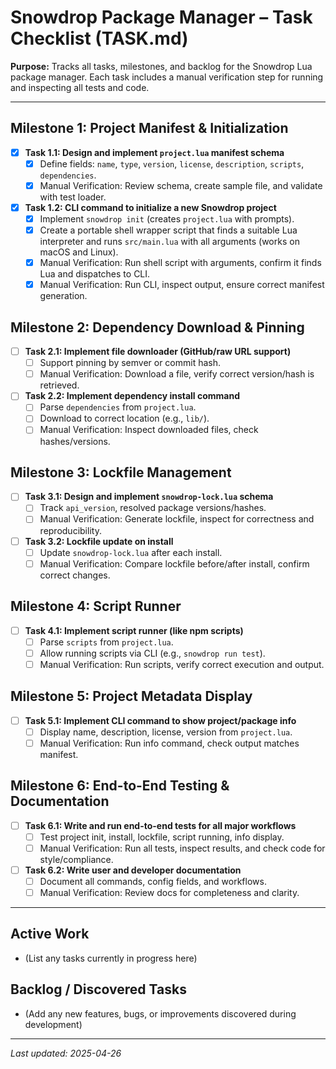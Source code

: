 # Snowdrop Package Manager – Task Checklist (TASK.md)

**Purpose:** Tracks all tasks, milestones, and backlog for the Snowdrop Lua package manager. Each task includes a manual verification step for running and inspecting all tests and code.

---

## Milestone 1: Project Manifest & Initialization

- [x] **Task 1.1: Design and implement `project.lua` manifest schema**
  - [x] Define fields: `name`, `type`, `version`, `license`, `description`, `scripts`, `dependencies`.
  - [x] Manual Verification: Review schema, create sample file, and validate with test loader.

- [x] **Task 1.2: CLI command to initialize a new Snowdrop project**
  - [x] Implement `snowdrop init` (creates `project.lua` with prompts).
  - [x] Create a portable shell wrapper script that finds a suitable Lua interpreter and runs `src/main.lua` with all arguments (works on macOS and Linux).
  - [x] Manual Verification: Run shell script with arguments, confirm it finds Lua and dispatches to CLI.
  - [x] Manual Verification: Run CLI, inspect output, ensure correct manifest generation.

## Milestone 2: Dependency Download & Pinning

- [ ] **Task 2.1: Implement file downloader (GitHub/raw URL support)**
  - [ ] Support pinning by semver or commit hash.
  - [ ] Manual Verification: Download a file, verify correct version/hash is retrieved.

- [ ] **Task 2.2: Implement dependency install command**
  - [ ] Parse `dependencies` from `project.lua`.
  - [ ] Download to correct location (e.g., `lib/`).
  - [ ] Manual Verification: Inspect downloaded files, check hashes/versions.

## Milestone 3: Lockfile Management

- [ ] **Task 3.1: Design and implement `snowdrop-lock.lua` schema**
  - [ ] Track `api_version`, resolved package versions/hashes.
  - [ ] Manual Verification: Generate lockfile, inspect for correctness and reproducibility.

- [ ] **Task 3.2: Lockfile update on install**
  - [ ] Update `snowdrop-lock.lua` after each install.
  - [ ] Manual Verification: Compare lockfile before/after install, confirm correct changes.

## Milestone 4: Script Runner

- [ ] **Task 4.1: Implement script runner (like npm scripts)**
  - [ ] Parse `scripts` from `project.lua`.
  - [ ] Allow running scripts via CLI (e.g., `snowdrop run test`).
  - [ ] Manual Verification: Run scripts, verify correct execution and output.

## Milestone 5: Project Metadata Display

- [ ] **Task 5.1: Implement CLI command to show project/package info**
  - [ ] Display name, description, license, version from `project.lua`.
  - [ ] Manual Verification: Run info command, check output matches manifest.

## Milestone 6: End-to-End Testing & Documentation

- [ ] **Task 6.1: Write and run end-to-end tests for all major workflows**
  - [ ] Test project init, install, lockfile, script running, info display.
  - [ ] Manual Verification: Run all tests, inspect results, and check code for style/compliance.

- [ ] **Task 6.2: Write user and developer documentation**
  - [ ] Document all commands, config fields, and workflows.
  - [ ] Manual Verification: Review docs for completeness and clarity.

---

## Active Work

- (List any tasks currently in progress here)

## Backlog / Discovered Tasks

- (Add any new features, bugs, or improvements discovered during development)

---

*Last updated: 2025-04-26*
